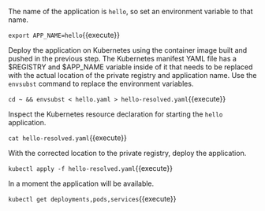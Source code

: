 The name of the application is `hello`, so set an environment variable to that name.

`export APP_NAME=hello`{{execute}}

Deploy the application on Kubernetes using the container image built and pushed in the previous step. The Kubernetes manifest YAML file has a $REGISTRY and $APP_NAME variable inside of it that needs to be replaced with the actual location of the private registry and application name. Use the `envsubst` command to replace the environment variables.

`cd ~ && envsubst < hello.yaml > hello-resolved.yaml`{{execute}}

Inspect the Kubernetes resource declaration for starting the `hello` application.

`cat hello-resolved.yaml`{{execute}}

With the corrected location to the private registry, deploy the application.

`kubectl apply -f hello-resolved.yaml`{{execute}}

In a moment the application will be available.

`kubectl get deployments,pods,services`{{execute}}
